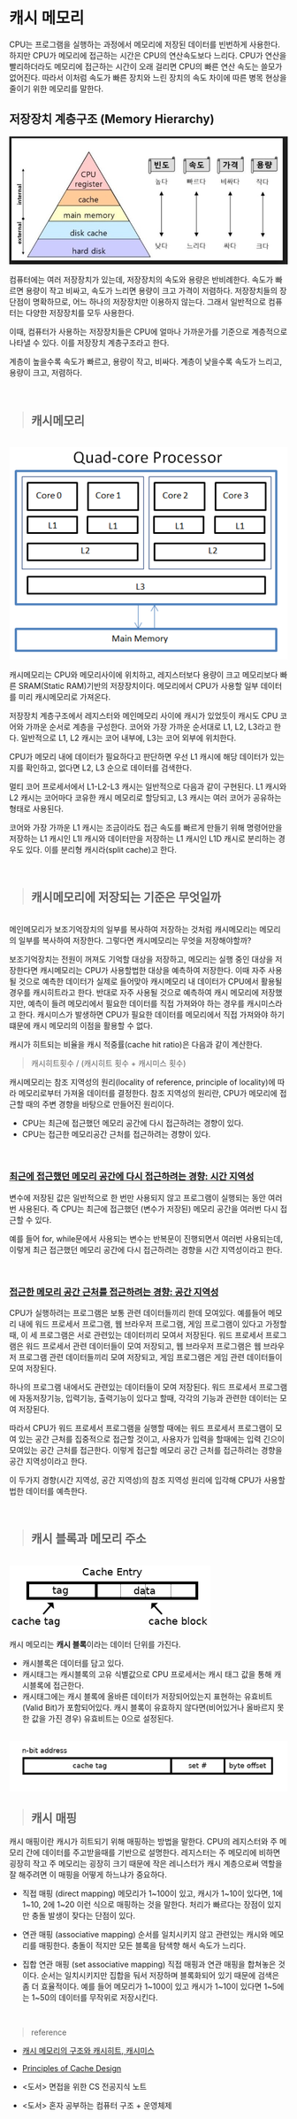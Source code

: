 # 캐시 메모리

CPU는 프로그램을 실행하는 과정에서 메모리에 저장된 데이터를 빈번하게 사용한다. 하지만 CPU가 메모리에 접근하는 시간은 CPU의 연산속도보다 느리다. CPU가 연산을 빨리하더라도 메모리에 접근하는 시간이 오래 걸리면 CPU의 빠른 연산 속도는 쓸모가 없어진다. 따라서 이처럼 속도가 빠른 장치와 느린 장치의 속도 차이에 따른 병목 현상을 줄이기 위한 메모리를 말한다.

## 저장장치 계층구조 (Memory Hierarchy)

<img src="../images/save.png"/>

컴퓨터에는 여러 저장장치가 있는데, 저장장치의 속도와 용량은 반비례한다. 속도가 빠르면 용량이 작고 비싸고, 속도가 느리면 용량이 크고 가격이 저렴하다. 저장장치들의 장단점이 명확하므로, 어느 하나의 저장장치만 이용하지 않는다. 그래서 일반적으로 컴퓨터는 다양한 저장장치를 모두 사용한다.

이때, 컴퓨터가 사용하는 저장장치들은 CPU에 얼마나 가까운가를 기준으로 계층적으로 나타낼 수 있다. 이를 저장장치 계층구조라고 한다.

계층이 높을수록 속도가 빠르고, 용량이 작고, 비싸다. 계층이 낮을수록 속도가 느리고, 용량이 크고, 저렴하다.

<br>

> ## 캐시메모리

<br>

<img src="../images/multi-core-cache.png"/>

캐시메모리는 CPU와 메모리사이에 위치하고, 레지스터보다 용량이 크고 메모리보다 빠른 SRAM(Static RAM)기반의 저장장치이다. 메모리에서 CPU가 사용할 일부 데이터를 미리 캐시메모리로 가져온다.

저장장치 계층구조에서 레지스터와 메인메모리 사이에 캐시가 있었듯이 캐시도 CPU 코어와 가까운 순서로 계층을 구성한다. 코어와 가장 가까운 순서대로 L1, L2, L3라고 한다. 일반적으로 L1, L2 캐시는 코어 내부에, L3는 코어 외부에 위치한다.

CPU가 메모리 내에 데이터가 필요하다고 판단하면 우선 L1 캐시에 해당 데이터가 있는지를 확인하고, 없다면 L2, L3 순으로 데이터를 검색한다.

멀티 코어 프로세서에서 L1-L2-L3 캐시는 일반적으로 다음과 같이 구현된다. L1 캐시와 L2 캐시는 코어마다 코유한 캐시 메모리로 할당되고, L3 캐시는 여러 코어가 공유하는 형태로 사용된다.

코어와 가장 가까운 L1 캐시는 조금이라도 접근 속도를 빠르게 만들기 위해 명령어만을 저장하는 L1 캐시인 L1I 캐시와 데이터만을 저장하는 L1 캐시인 L1D 캐시로 분리하는 경우도 있다. 이를 분리형 캐시라(split cache)고 한다.

<br>

> ## 캐시메모리에 저장되는 기준은 무엇일까

<br>
메인메모리가 보조기억장치의 일부를 복사하여 저장하는 것처럼 캐시메모리는 메모리의 일부를 복사하여 저장한다. 그렇다면 캐시메모리는 무엇을 저장해야할까?

보조기억장치는 전원이 꺼져도 기억할 대상을 저장하고, 메모리는 실행 중인 대상을 저장한다면 캐시메모리는 CPU가 사용할법한 대상을 예측하여 저장한다. 이때 자주 사용될 것으로 예측한 데이터가 실제로 들어맞아 캐시메모리 내 데이터가 CPU에서 활용될 경우를 캐시히트라고 한다. 반대로 자주 사용될 것으로 예측하여 캐시 메모리에 저장했지만, 예측이 들려 메모리에서 필요한 데이터를 직접 가져와야 하는 경우를 캐시미스라고 한다. 캐시미스가 발생하면 CPU가 필요한 데이터를 메모리에서 직접 가져와야 하기 떄문에 캐시 메모리의 이점을 활용할 수 없다.

캐시가 히트되는 비율을 캐시 적중률(cache hit ratio)은 다음과 같이 계산한다.

> 캐시히트횟수 / (캐시히트 횟수 + 캐시미스 횟수)

캐시메모리는 참조 지역성의 원리(locality of reference, principle of locality)에 따라 메모리로부터 가져올 데이터를 결정한다. 참조 지역성의 원리란, CPU가 메모리에 접근할 때의 주변 경향을 바탕으로 만들어진 원리이다.

- CPU는 최근에 접근했던 메모리 공간에 다시 접근하려는 경향이 있다.
- CPU는 접근한 메모리공간 근처를 접근하려는 경향이 있다.

<br>

### <u>최근에 접근했던 메모리 공간에 다시 접근하려는 경향: 시간 지역성</u>

변수에 저장된 값은 일반적으로 한 번만 사용되지 않고 프로그램이 실행되는 동안 여러번 사용된다. 즉 CPU는 최근에 접근했던 (변수가 저장된) 메모리 공간을 여러번 다시 접근할 수 있다.

예를 들어 for, while문에서 사용되는 변수는 반복문이 진행되면서 여러번 사용되는데, 이렇게 최근 접근했던 메모리 공간에 다시 접근하려는 경향을 시간 지역성이라고 한다.

<br>

### <u> 접근한 메모리 공간 근처를 접근하려는 경향: 공간 지역성</u>

CPU가 실행하려는 프로그램은 보통 관련 데이터들끼리 한데 모여있다. 예를들어 메모리 내에 워드 프로세서 프로그램, 웹 브라우저 프로그램, 게임 프로그램이 있다고 가정할때, 이 세 프로그램은 서로 관련있는 데이터끼리 모여서 저장된다. 워드 프로세서 프로그램은 워드 프로세서 관련 데이터들이 모여 저장되고, 웹 브라우저 프로그램은 웹 브라우저 프로그램 관련 데이터들끼리 모여 저장되고, 게임 프로그램은 게임 관련 데이터들이 모여 저장된다.

하나의 프로그램 내에서도 관련있는 데이터들이 모여 저장된다. 워드 프로세서 프로그램에 자동저장기능, 입력기능, 출력기능이 있다고 할때, 각각의 기능과 관련한 데이터는 모여 저장된다.

따라서 CPU가 워드 프로세서 프로그램을 실행할 때에는 워드 프로세서 프로그램이 모여 있는 공간 근처를 집중적으로 접근할 것이고, 사용자가 입력을 할때에는 입력 긴으이 모여있는 공간 근처를 접근한다. 이렇게 접근할 메모리 공간 근처를 접근하려는 경향을 공간 지역성이라고 한다.

이 두가지 경향(시간 지역성, 공간 지역성)의 참조 지역성 원리에 입각해 CPU가 사용할 법한 데이터를 예측한다.

<br>

> ## 캐시 블록과 메모리 주소

<br>

<img src="../images/cache_entry.webp">

캐시 메모리는 <b>캐시 블록</b>이라는 데이터 단위를 가진다.

- 캐시블록은 데이터를 담고 있다.
- 캐시태그는 캐시블록의 고유 식별값으로 CPU 프로세서는 캐시 태그 값을 통해 캐시블록에 접근한다.
- 캐시태그에는 캐시 블록에 올바른 데이터가 저장되어있는지 표현하는 유효비트(Valid Bit)가 포함되어있다. 캐시 블록이 유효하지 않다면(비어있거나 올바르지 못한 값을 가진 경우) 유효비트는 0으로 설정된다.

<br>

<img src="../images/memory_address.webp"/>

<br>

> ## 캐시 매핑

캐시 매핑이란 캐시가 히트되기 위해 매핑하는 방법을 말한다. CPU의 레지스터와 주 메모리 간에 데이터를 주고받을때를 기반으로 설명한다. 레지스터는 주 메모리에 비하면 굉장히 작고 주 메모리는 굉장히 크기 때문에 작은 레니스터가 캐시 계층으로써 역할을 잘 해주려면 이 매핑을 어떻게 하느냐가 중요하다.

- 직접 매핑 (direct mapping)
  메모리가 1~100이 있고, 캐시가 1~10이 있다면, 1에 1~10, 2에 1~20 이런 식으로 매핑하는 것을 말한다. 처리가 빠르다는 장점이 있지만 충돌 발생이 잦다는 단점이 있다.

- 연관 매핑 (associative mapping)
  순서를 일치시키지 않고 관련있는 캐시와 메모리를 매핑한다. 충돌이 적지만 모든 블록을 탐색향 해서 속도가 느리다.

- 집합 연관 매핑 (set associative mapping)
  직접 매핑과 연관 매핑을 합쳐놓은 것이다. 순서는 일치시키지만 집합을 둬서 저장하며 블록화되어 있기 때문에 검색은 좀 더 효율적이다. 예를 들어 메모리가 1~100이 있고 캐시가 1~10이 있다면 1~5에는 1~50의 데이터를 무작위로 저장시킨다.

<br>

> reference

- <a href="https://blog.naver.com/PostView.nhn?blogId=techref&logNo=222290234374&parentCategoryNo=&categoryNo=&viewDate=&isShowPopularPosts=false&from=postView">캐시 메모리의 구조와 캐시히트, 캐시미스</a>

- <a href="https://www.allaboutcircuits.com/technical-articles/principles-of-cache-design/">Principles of Cache Design</a>

- <도서> 면접을 위한 CS 전공지식 노트
- <도서> 혼자 공부하는 컴퓨터 구조 + 운영체제
